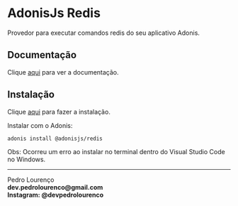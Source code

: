 # AdonisJs Redis

Provedor para executar comandos redis do seu aplicativo Adonis.

## Documentação

Clique [aqui](https://github.com/adonisjs/adonis-redis) para ver a documentação.

## Instalação

Clique [aqui](https://www.npmjs.com/package/@adonisjs/redis) para fazer a instalação.

Instalar com o Adonis:

```
adonis install @adonisjs/redis
```

Obs: Ocorreu um erro ao instalar no terminal dentro do Visual Studio Code no Windows.


<hr>
<stong>Pedro Lourenço</strong><br>
<Strong>dev.pedrolourenco@gmail.com</strong><br>
<Strong>Instagram: @devpedrolourenco</strong>